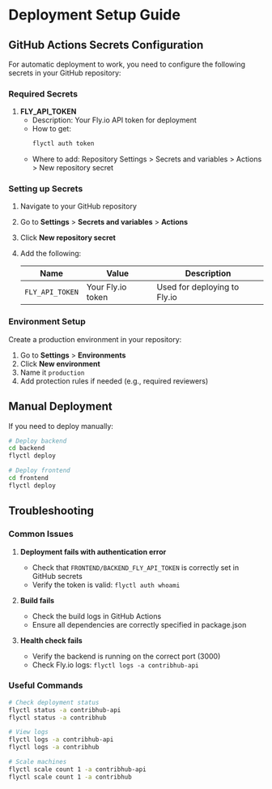 # Deployment Setup Guide

## GitHub Actions Secrets Configuration

For automatic deployment to work, you need to configure the following secrets in your GitHub repository:

### Required Secrets

1. **FLY_API_TOKEN**
   - Description: Your Fly.io API token for deployment
   - How to get:
     ```bash
     flyctl auth token
     ```
   - Where to add: Repository Settings > Secrets and variables > Actions > New repository secret

### Setting up Secrets

1. Navigate to your GitHub repository
2. Go to **Settings** > **Secrets and variables** > **Actions**
3. Click **New repository secret**
4. Add the following:

   | Name | Value | Description |
   |------|-------|-------------|
   | `FLY_API_TOKEN` | Your Fly.io token | Used for deploying to Fly.io |

### Environment Setup

Create a production environment in your repository:

1. Go to **Settings** > **Environments**
2. Click **New environment**
3. Name it `production`
4. Add protection rules if needed (e.g., required reviewers)

## Manual Deployment

If you need to deploy manually:

```bash
# Deploy backend
cd backend
flyctl deploy

# Deploy frontend
cd frontend
flyctl deploy
```

## Troubleshooting

### Common Issues

1. **Deployment fails with authentication error**
   - Check that `FRONTEND/BACKEND_FLY_API_TOKEN` is correctly set in GitHub secrets
   - Verify the token is valid: `flyctl auth whoami`

2. **Build fails**
   - Check the build logs in GitHub Actions
   - Ensure all dependencies are correctly specified in package.json

3. **Health check fails**
   - Verify the backend is running on the correct port (3000)
   - Check Fly.io logs: `flyctl logs -a contribhub-api`

### Useful Commands

```bash
# Check deployment status
flyctl status -a contribhub-api
flyctl status -a contribhub

# View logs
flyctl logs -a contribhub-api
flyctl logs -a contribhub

# Scale machines
flyctl scale count 1 -a contribhub-api
flyctl scale count 1 -a contribhub
```
